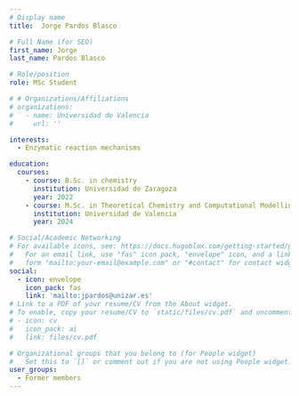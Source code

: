 ```yaml
---
# Display name
title:  Jorge Pardos Blasco

# Full Name (for SEO)
first_name: Jorge
last_name: Pardos Blasco

# Role/position
role: MSc Student

# # Organizations/Affiliations
# organizations:
#   - name: Universidad de Valencia
#     url: ''

interests:
  - Enzymatic reaction mechanisms

education:
  courses:
    - course: B.Sc. in chemistry
      institution: Universidad de Zaragoza
      year: 2022
    - course: M.Sc. in Theoretical Chemistry and Computational Modelling
      institution: Universidad de Valencia
      year: 2024

# Social/Academic Networking
# For available icons, see: https://docs.hugoblox.com/getting-started/page-builder/#icons
#   For an email link, use "fas" icon pack, "envelope" icon, and a link in the
#   form "mailto:your-email@example.com" or "#contact" for contact widget.
social:
  - icon: envelope
    icon_pack: fas
    link: 'mailto:jpardos@unizar.es'
# Link to a PDF of your resume/CV from the About widget.
# To enable, copy your resume/CV to `static/files/cv.pdf` and uncomment the lines below.
# - icon: cv
#   icon_pack: ai
#   link: files/cv.pdf

# Organizational groups that you belong to (for People widget)
#   Set this to `[]` or comment out if you are not using People widget.
user_groups:
  - Former members
---
```

